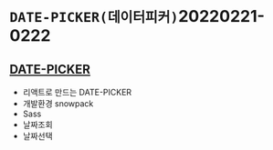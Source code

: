 # `DATE-PICKER(데이터피커)`20220221-0222

## [DATE-PICKER](https:// 'Netlify로 이동')

- 리액트로 만드는 DATE-PICKER
- 개발환경 snowpack
- Sass
- 날짜조회
- 날짜선택
